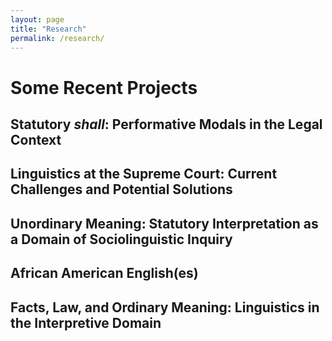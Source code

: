 ```yaml
---
layout: page
title: "Research"
permalink: /research/
---
```


# Some Recent Projects

## Statutory _shall_: Performative Modals in the Legal Context

## Linguistics at the Supreme Court: Current Challenges and Potential Solutions

## Unordinary Meaning: Statutory Interpretation as a Domain of Sociolinguistic Inquiry

## African American English(es)

## Facts, Law, and Ordinary Meaning: Linguistics in the Interpretive Domain



